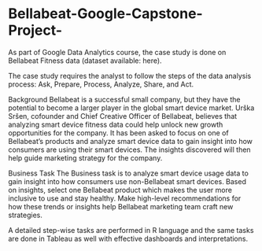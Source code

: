 # Bellabeat-Google-Capstone-Project-

As part of Google Data Analytics course, the case study is done on Bellabeat Fitness data (dataset available: here).

The case study requires the analyst to follow the steps of the data analysis process: Ask, Prepare, Process, Analyze, Share, and Act.

Background
Bellabeat is a successful small company, but they have the potential to become a larger player in the global smart device market. Urška Sršen, cofounder and Chief Creative Officer of Bellabeat, believes that analyzing smart device fitness data could help unlock new growth opportunities for the company. It has been asked to focus on one of Bellabeat’s products and analyze smart device data to gain insight into how consumers are using their smart devices. The insights discovered will then help guide marketing strategy for the company.

Business Task
The Business task is to analyze smart device usage data to gain insight into how consumers use non-Bellabeat smart devices. Based on insights, select one Bellabeat product which makes the user more inclusive to use and stay healthy. Make high-level recommendations for how these trends or insights help Bellabeat marketing team craft new strategies.

A detailed step-wise tasks are performed in R language and the same tasks are done in Tableau as well with effective dashboards and interpretations.
